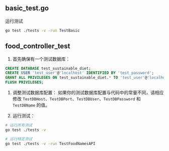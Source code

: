 ## basic_test.go
运行测试
```bash
go test ./tests -v -run TestBasic
```

## food_controller_test
1. 首先确保有一个测试数据库：
```sql
CREATE DATABASE test_sustainable_diet;
CREATE USER 'test_user'@'localhost' IDENTIFIED BY 'test_password';
GRANT ALL PRIVILEGES ON test_sustainable_diet.* TO 'test_user'@'localhost';
FLUSH PRIVILEGES;
```

1. 调整测试数据库配置：
如果你的测试数据库配置与代码中的常量不同，请相应修改 `TestDBHost`、`TestDBPort`、`TestDBUser`、`TestDBPassword` 和 `TestDBName` 的值。

1. 运行测试：
```bash
# 运行所有测试
go test ./tests -v

# 运行特定测试
go test ./tests -v -run TestFoodNamesAPI
```
